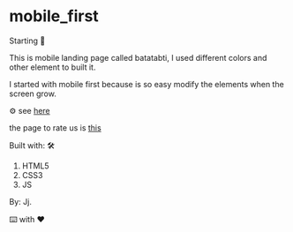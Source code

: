 # mobile_first

Starting 🚀

This is mobile landing page called batatabti, I used different colors and other element to built it.

I started with mobile first because is so easy modify the elements when the screen grow.

⚙️ see [here](https://johnrodriguezm.github.io/mobile_first/)

the page to rate us is [this](https://johnrodriguezm.github.io/conexion_mobile_first/)

Built with: 🛠️

1. HTML5
2. CSS3
3. JS

By: Jj.

⌨️ with ❤️
